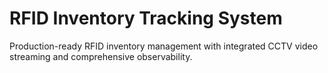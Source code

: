# RFID Inventory Tracking System

Production-ready RFID inventory management with integrated CCTV video streaming and comprehensive observability.
